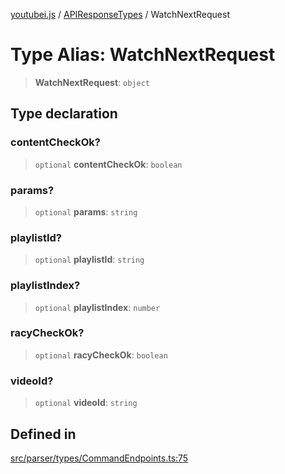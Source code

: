 [youtubei.js](../../../README.md) / [APIResponseTypes](../README.md) / WatchNextRequest

# Type Alias: WatchNextRequest

> **WatchNextRequest**: `object`

## Type declaration

### contentCheckOk?

> `optional` **contentCheckOk**: `boolean`

### params?

> `optional` **params**: `string`

### playlistId?

> `optional` **playlistId**: `string`

### playlistIndex?

> `optional` **playlistIndex**: `number`

### racyCheckOk?

> `optional` **racyCheckOk**: `boolean`

### videoId?

> `optional` **videoId**: `string`

## Defined in

[src/parser/types/CommandEndpoints.ts:75](https://github.com/LuanRT/YouTube.js/blob/cf09f7bab14fcca99e1f3ae428c7337fea58cfa5/src/parser/types/CommandEndpoints.ts#L75)
